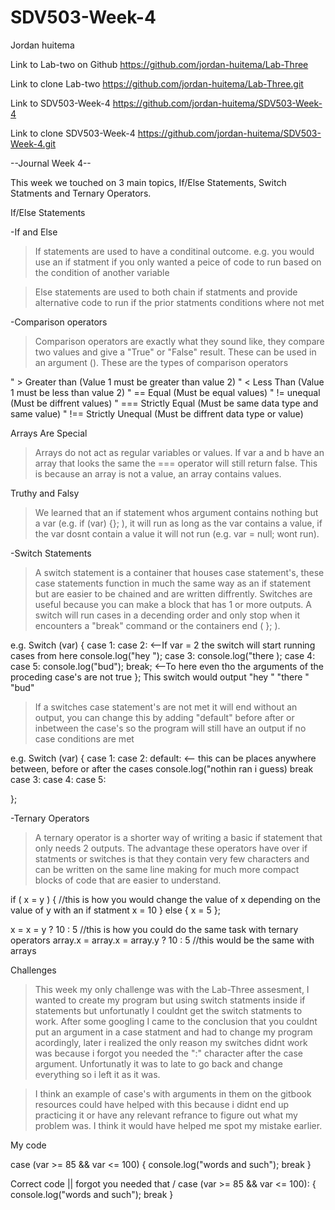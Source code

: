 # SDV503-Week-4
Jordan huitema

Link to Lab-two on Github
https://github.com/jordan-huitema/Lab-Three

Link to clone Lab-two 
https://github.com/jordan-huitema/Lab-Three.git

Link to SDV503-Week-4
https://github.com/jordan-huitema/SDV503-Week-4

Link to clone SDV503-Week-4
https://github.com/jordan-huitema/SDV503-Week-4.git

--Journal Week 4--

This week we touched on 3 main topics, If/Else Statements, Switch Statments and Ternary Operators.

If/Else Statements

-If and Else

>If statements are used to have a conditinal outcome. e.g. you would use an if statment if you only wanted a peice of code to run based on the condition of another variable

>Else statements are used to both chain if statments and provide alternative code to run if the prior statments conditions where not met

-Comparison operators

>Comparison operators are exactly what they sound like, they compare two values and give a "True" or "False" result. These can be used in an argument (). These are the types of comparison operators

"   >   Greater than        (Value 1 must be greater than value 2)
"   <   Less Than           (Value 1 must be less than value 2)
"   ==  Equal               (Must be equal values)
"   !=  unequal             (Must be diffrent values)
"   === Strictly Equal      (Must be same data type and same value)
"   !== Strictly Unequal    (Must be diffrent data type or value)  

Arrays Are Special

>Arrays do not act as regular variables or values. If var a and b have an array that looks the same the === operator will still return false. This is because an array is not a value, an array contains values.

Truthy and Falsy

>We learned that an if statement whos argument contains nothing but a var (e.g. if (var) {}; ), it will run as long as the var contains a value, if the var dosnt contain a value it will not run (e.g. var = null; wont run).

-Switch Statements 

>A switch statement is a container that houses case statement's, these case statements function in much the same way as an if statement but are easier to be chained and are written diffrently. Switches are useful because you can make a block that has 1 or more outputs. A switch will run cases in a decending order and only stop when it encounters a "break" command or the containers end ( }; ).

e.g.
Switch (var) {
    case 1:
    case 2:                 <--If var = 2 the switch will start running cases from here 
        console.log("hey ");
    case 3:
        console.log("there );
    case 4:
    case 5:
        console.log("bud");
        break;               <--To here even tho the arguments of the proceding case's are not true
};                              This switch would output "hey " "there " "bud" 

>If a switches case statement's are not met it will end without an output, you can change this by adding "default" before after or inbetween the case's so the program will still have an output if no case conditions are met

e.g.
Switch (var) {
    case 1:
    case 2:
    default:                <-- this can be places anywhere between, before or after the cases
        console.log("nothin ran i guess)
        break
    case 3:
    case 4:
    case 5:
    
};

-Ternary Operators

>A ternary operator is a shorter way of writing a basic if statement that only needs 2 outputs. The advantage these operators have over if statments or switches is that they contain very few characters and can be written on the same line making for much more compact blocks of code that are easier to understand.

if ( x = y ) {                              //this is how you would change the value of x depending on the value of y with an if statment
     x = 10 
    } else {
    x = 5 
    };      

x = x = y ? 10 : 5                          //this is how you could do the same task with ternary operators
array.x = array.x = array.y ? 10 : 5        //this would be the same with arrays

Challenges

>This week my only challenge was with the Lab-Three assesment, I wanted to create my program but using switch statments inside if statements but unfortunatly I couldnt get the switch statments to work. After some googling I came to the conclusion that you couldnt put an argument in a case statment and had to change my program acordingly, later i realized the only reason my switches didnt work was because i forgot you needed the ":" character after the case argument. Unfortunatly it was to late to go back and change everything so i left it as it was. 

>I think an example of case's with arguments in them on the gitbook resources could have helped with this because i didnt end up practicing it or have any relevant refrance to figure out what my problem was. I think it would have helped me spot my mistake earlier.

My code

case (var >= 85 && var <= 100) {
    console.log("words and such");
    break
}

Correct code                  || forgot you needed that
                              \/
case (var >= 85 && var <= 100): {
    console.log("words and such");
    break
}